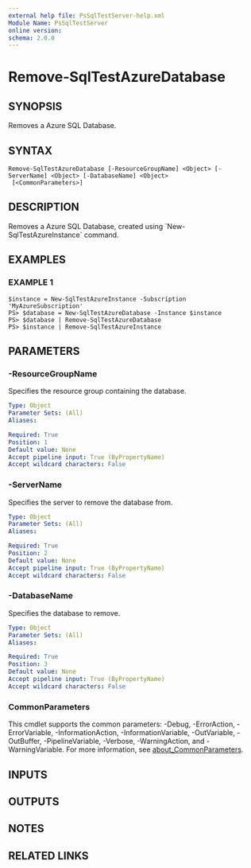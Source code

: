 ```yaml
---
external help file: PsSqlTestServer-help.xml
Module Name: PsSqlTestServer
online version:
schema: 2.0.0
---
```


# Remove-SqlTestAzureDatabase

## SYNOPSIS
Removes a Azure SQL Database.

## SYNTAX

```
Remove-SqlTestAzureDatabase [-ResourceGroupName] <Object> [-ServerName] <Object> [-DatabaseName] <Object>
 [<CommonParameters>]
```

## DESCRIPTION
Removes a Azure SQL Database, created using \`New-SqlTestAzureInstance\` command.

## EXAMPLES

### EXAMPLE 1
```
$instance = New-SqlTestAzureInstance -Subscription 'MyAzureSubscription'
PS> $database = New-SqlTestAzureDatabase -Instance $instance
PS> $database | Remove-SqlTestAzureDatabase
PS> $instance | Remove-SqlTestAzureInstance
```

## PARAMETERS

### -ResourceGroupName
Specifies the resource group containing the database.

```yaml
Type: Object
Parameter Sets: (All)
Aliases:

Required: True
Position: 1
Default value: None
Accept pipeline input: True (ByPropertyName)
Accept wildcard characters: False
```

### -ServerName
Specifies the server to remove the database from.

```yaml
Type: Object
Parameter Sets: (All)
Aliases:

Required: True
Position: 2
Default value: None
Accept pipeline input: True (ByPropertyName)
Accept wildcard characters: False
```

### -DatabaseName
Specifies the database to remove.

```yaml
Type: Object
Parameter Sets: (All)
Aliases:

Required: True
Position: 3
Default value: None
Accept pipeline input: True (ByPropertyName)
Accept wildcard characters: False
```

### CommonParameters
This cmdlet supports the common parameters: -Debug, -ErrorAction, -ErrorVariable, -InformationAction, -InformationVariable, -OutVariable, -OutBuffer, -PipelineVariable, -Verbose, -WarningAction, and -WarningVariable. For more information, see [about_CommonParameters](http://go.microsoft.com/fwlink/?LinkID=113216).

## INPUTS

## OUTPUTS

## NOTES

## RELATED LINKS
